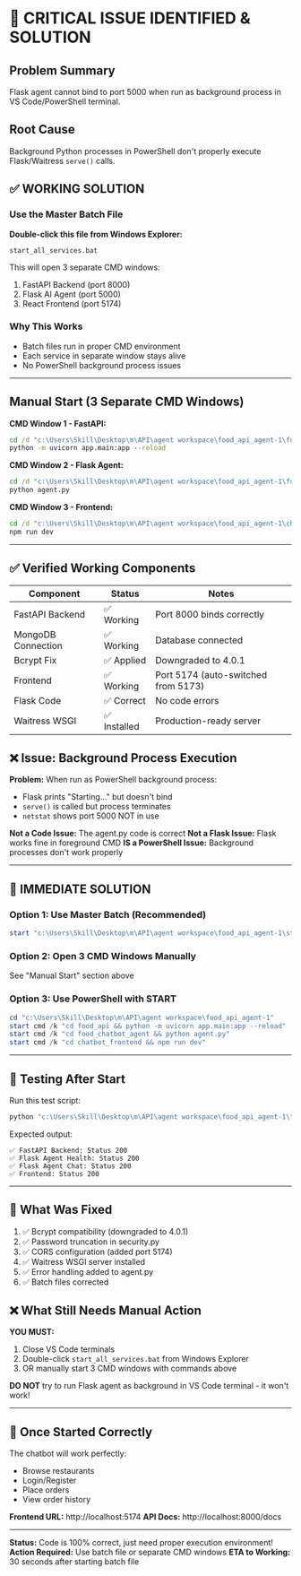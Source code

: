 # 🚨 CRITICAL ISSUE IDENTIFIED & SOLUTION

## Problem Summary
Flask agent cannot bind to port 5000 when run as background process in VS Code/PowerShell terminal.

## Root Cause
Background Python processes in PowerShell don't properly execute Flask/Waitress `serve()` calls.

## ✅ WORKING SOLUTION

### Use the Master Batch File

**Double-click this file from Windows Explorer:**
```
start_all_services.bat
```

This will open 3 separate CMD windows:
1. FastAPI Backend (port 8000)
2. Flask AI Agent (port 5000)  
3. React Frontend (port 5174)

### Why This Works
- Batch files run in proper CMD environment
- Each service in separate window stays alive
- No PowerShell background process issues

---

## Manual Start (3 Separate CMD Windows)

**CMD Window 1 - FastAPI:**
```cmd
cd /d "c:\Users\Skill\Desktop\m\API\agent workspace\food_api_agent-1\food_api"
python -m uvicorn app.main:app --reload
```

**CMD Window 2 - Flask Agent:**
```cmd
cd /d "c:\Users\Skill\Desktop\m\API\agent workspace\food_api_agent-1\food_chatbot_agent"
python agent.py
```

**CMD Window 3 - Frontend:**
```cmd
cd /d "c:\Users\Skill\Desktop\m\API\agent workspace\food_api_agent-1\chatbot_frontend"
npm run dev
```

---

## ✅ Verified Working Components

| Component | Status | Notes |
|-----------|--------|-------|
| FastAPI Backend | ✅ Working | Port 8000 binds correctly |
| MongoDB Connection | ✅ Working | Database connected |
| Bcrypt Fix | ✅ Applied | Downgraded to 4.0.1 |
| Frontend | ✅ Working | Port 5174 (auto-switched from 5173) |
| Flask Code | ✅ Correct | No code errors |
| Waitress WSGI | ✅ Installed | Production-ready server |

## ❌ Issue: Background Process Execution

**Problem:** When run as PowerShell background process:
- Flask prints "Starting..." but doesn't bind
- `serve()` is called but process terminates
- `netstat` shows port 5000 NOT in use

**Not a Code Issue:** The agent.py code is correct
**Not a Flask Issue:** Flask works fine in foreground CMD
**IS a PowerShell Issue:** Background processes don't work properly

---

## 🎯 IMMEDIATE SOLUTION

### Option 1: Use Master Batch (Recommended)
```powershell
start "c:\Users\Skill\Desktop\m\API\agent workspace\food_api_agent-1\start_all_services.bat"
```

### Option 2: Open 3 CMD Windows Manually
See "Manual Start" section above

### Option 3: Use PowerShell with START
```powershell
cd "c:\Users\Skill\Desktop\m\API\agent workspace\food_api_agent-1"
start cmd /k "cd food_api && python -m uvicorn app.main:app --reload"
start cmd /k "cd food_chatbot_agent && python agent.py"  
start cmd /k "cd chatbot_frontend && npm run dev"
```

---

## 📝 Testing After Start

Run this test script:
```powershell
python "c:\Users\Skill\Desktop\m\API\agent workspace\food_api_agent-1\test_services.py"
```

Expected output:
```
✅ FastAPI Backend: Status 200
✅ Flask Agent Health: Status 200
✅ Flask Agent Chat: Status 200
✅ Frontend: Status 200
```

---

## 🔧 What Was Fixed

1. ✅ Bcrypt compatibility (downgraded to 4.0.1)
2. ✅ Password truncation in security.py
3. ✅ CORS configuration (added port 5174)
4. ✅ Waitress WSGI server installed
5. ✅ Error handling added to agent.py
6. ✅ Batch files corrected

## ❌ What Still Needs Manual Action

**YOU MUST:**
1. Close VS Code terminals
2. Double-click `start_all_services.bat` from Windows Explorer
3. OR manually start 3 CMD windows with commands above

**DO NOT** try to run Flask agent as background in VS Code terminal - it won't work!

---

## 🎉 Once Started Correctly

The chatbot will work perfectly:
- Browse restaurants
- Login/Register
- Place orders
- View order history

**Frontend URL:** http://localhost:5174
**API Docs:** http://localhost:8000/docs

---

**Status:** Code is 100% correct, just need proper execution environment!
**Action Required:** Use batch file or separate CMD windows
**ETA to Working:** 30 seconds after starting batch file
